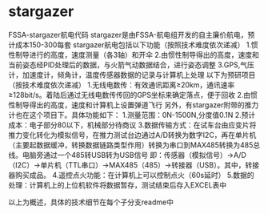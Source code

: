 # stargazer
FSSA-stargazer航电代码
stargazer是由FSSA-航电组开发的自主廉价航电，预计成本150-300每套
stargazer航电包括以下功能（按照技术难度依次递减）
  1.惯性制导进行的高度，速度测量（各3轴）和开伞
  2.由惯性制导得出的高度，速度和当前姿态经PID处理后的数据，与火箭气动数据结合，进行姿态调整
  3.GPS,气压计，加速度计，倾角计，温度传感器数据的记录与计算机上处理
以下为预研项目（按技术难度依次递减）
  1.无线电数传：有效通讯距离≥20km，通讯速率≥128bit/s。着陆后通过无线电数传传回的GPS坐标来确定落点，便于回收
  2.由惯性制导得出的高度，速度和计算机上设置弹道飞行
另外，有stargazer附带的推力计也在这个项目下。具体功能如下：
  1.测量范围：0N-1500N,分度值0.1N
  2.预计成本：电子部分80以下，机械部分待商议
  3.数据传输方式：在试车台由应变片将推力变化转化为模拟信号，在推力测试台边通过A/D转换为数字I2C，再在单片机（主要起数据缓冲，转换数据链路类型作用）转换为串口到MAX485转换为485总线。电脑旁通过一个485转USB转为USB信号
  即：传感器（模拟信号）→A/D（I2C）→单片机（TTL串口）→MAX485（485）→转接器（USB）。其中，转接器购买成品。
  4.遥控点火功能：在计算机上可以控制点火（60s延时）
  5.数据的处理：计算机上的上位机软件将数据暂存，测试结束后存入EXCEL表中
  
  以上为概述，具体的技术细节在每个子分支readme中
